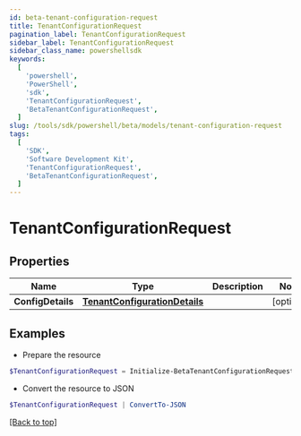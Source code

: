 ```yaml
---
id: beta-tenant-configuration-request
title: TenantConfigurationRequest
pagination_label: TenantConfigurationRequest
sidebar_label: TenantConfigurationRequest
sidebar_class_name: powershellsdk
keywords:
  [
    'powershell',
    'PowerShell',
    'sdk',
    'TenantConfigurationRequest',
    'BetaTenantConfigurationRequest',
  ]
slug: /tools/sdk/powershell/beta/models/tenant-configuration-request
tags:
  [
    'SDK',
    'Software Development Kit',
    'TenantConfigurationRequest',
    'BetaTenantConfigurationRequest',
  ]
---
```


# TenantConfigurationRequest

## Properties

| Name | Type | Description | Notes |
| --- | --- | --- | --- |
| **ConfigDetails** | [**TenantConfigurationDetails**](tenant-configuration-details) |  | [optional] |

## Examples

- Prepare the resource

```powershell
$TenantConfigurationRequest = Initialize-BetaTenantConfigurationRequest  -ConfigDetails null
```

- Convert the resource to JSON

```powershell
$TenantConfigurationRequest | ConvertTo-JSON
```

[[Back to top]](#)
